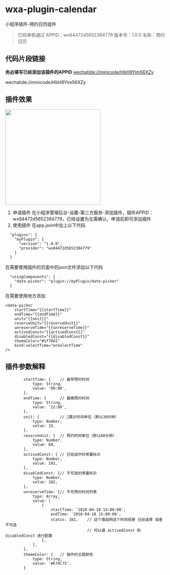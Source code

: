 # wxa-plugin-calendar
小程序插件-预约日历组件


> 已经审核通过
> APPID：wx84472d5652384779
> 版本号：1.0.0
> 名称：预约日历

## 代码片段链接
 
 **务必填写已经添加该插件的APPID**
[wechatide://minicode/HbH9Yim56XZy](wechatide://minicode/HbH9Yim56XZy "")

wechatide://minicode/HbH9Yim56XZy 
## 插件效果

<img width="300" src="https://github.com/jasondu/wxa-plugin-calendar/blob/master/demo.gif"></img>

1. 申请插件
在小程序管理后台-设置-第三方服务-添加插件，插件APPID：wx84472d5652384779，已经设置为无需确认，申请后即可添加插件
2. 使用插件
在app.json中加上以下代码
```
  "plugins": {
    "myPlugin": {
      "version": "1.0.0",
      "provider": "wx84472d5652384779"
    }
  }
```
在需要使用插件的页面中的json文件添加以下代码
```
  "usingComponents": {
    "date-picker": "plugin://myPlugin/date-picker"
  }
```
在需要使用地方添加
```
<date-picker 
    startTime="{{startTime}}" 
    endTime="{{endTime}}"
    unit="{{unit}}"
    reserveUnit="{{reserveUnit}}"
    unreserveTime="{{unreserveTime}}"
    activedConst="{{activedConst}}"
    disabledConst="{{disabledConst}}"
    themeColor="#1f78d1"
    bind:selectTime="onSelectTime"
/>
```
## 插件参数解释

```
        startTime: {    // 最早预约时间
            type: String,
            value: '09:00',
        },
        endTime: {      // 最晚预约时间
            type: String,
            value: '22:00',
        },
        unit: {         // 展示时间单位（默认30分钟）
            type: Number,
            value: 15,
        },
        reserveUnit: {  // 预约时间单位（默认60分钟）
            type: Number,
            value: 60,
        },
        activedConst: { // 已经选中的常量标示
            type: Number,
            value: 101,
        },
        disabledConst: {// 不可选的常量标示
            type: Number,
            value: 102,
        },
        unreserveTime: {// 不可预约时间列表
            type: Array,
            value: [
                {
                    startTime: '2018-04-18 14:00:00',
                    endTime: '2018-04-18 15:00:00',
                    status: 102,    // 这个值指明这个时间段是 已经选择 或者 不可选     
                                    // 可以通 activedConst 和 disabledConst 进行配置
                },
            ],
        },
        themeColor: {   // 插件的主题颜色
            type: String,
            value: '#E74C75',
        }
```
